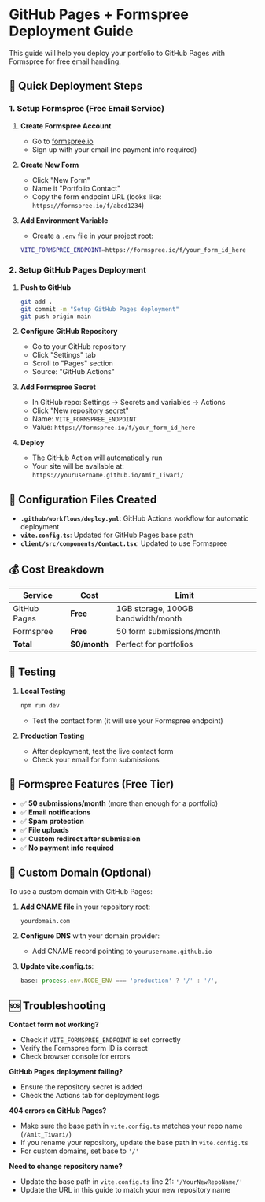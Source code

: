 # GitHub Pages + Formspree Deployment Guide

This guide will help you deploy your portfolio to GitHub Pages with Formspree for free email handling.

## 🚀 Quick Deployment Steps

### 1. Setup Formspree (Free Email Service)

1. **Create Formspree Account**
   - Go to [formspree.io](https://formspree.io)
   - Sign up with your email (no payment info required)

2. **Create New Form**
   - Click "New Form"
   - Name it "Portfolio Contact"
   - Copy the form endpoint URL (looks like: `https://formspree.io/f/abcd1234`)

3. **Add Environment Variable**
   - Create a `.env` file in your project root:
   ```bash
   VITE_FORMSPREE_ENDPOINT=https://formspree.io/f/your_form_id_here
   ```

### 2. Setup GitHub Pages Deployment

1. **Push to GitHub**
   ```bash
   git add .
   git commit -m "Setup GitHub Pages deployment"
   git push origin main
   ```

2. **Configure GitHub Repository**
   - Go to your GitHub repository
   - Click "Settings" tab
   - Scroll to "Pages" section
   - Source: "GitHub Actions"

3. **Add Formspree Secret**
   - In GitHub repo: Settings → Secrets and variables → Actions
   - Click "New repository secret"
   - Name: `VITE_FORMSPREE_ENDPOINT`
   - Value: `https://formspree.io/f/your_form_id_here`

4. **Deploy**
   - The GitHub Action will automatically run
   - Your site will be available at: `https://yourusername.github.io/Amit_Tiwari/`

## 🔧 Configuration Files Created

- **`.github/workflows/deploy.yml`**: GitHub Actions workflow for automatic deployment
- **`vite.config.ts`**: Updated for GitHub Pages base path
- **`client/src/components/Contact.tsx`**: Updated to use Formspree

## 💰 Cost Breakdown

| Service | Cost | Limit |
|---------|------|-------|
| GitHub Pages | **Free** | 1GB storage, 100GB bandwidth/month |
| Formspree | **Free** | 50 form submissions/month |
| **Total** | **$0/month** | Perfect for portfolios |

## 🧪 Testing

1. **Local Testing**
   ```bash
   npm run dev
   ```
   - Test the contact form (it will use your Formspree endpoint)

2. **Production Testing**
   - After deployment, test the live contact form
   - Check your email for form submissions

## 📝 Formspree Features (Free Tier)

- ✅ **50 submissions/month** (more than enough for a portfolio)
- ✅ **Email notifications**
- ✅ **Spam protection**
- ✅ **File uploads**
- ✅ **Custom redirect after submission**
- ✅ **No payment info required**

## 🔗 Custom Domain (Optional)

To use a custom domain with GitHub Pages:

1. **Add CNAME file** in your repository root:
   ```
   yourdomain.com
   ```

2. **Configure DNS** with your domain provider:
   - Add CNAME record pointing to `yourusername.github.io`

3. **Update vite.config.ts**:
   ```typescript
   base: process.env.NODE_ENV === 'production' ? '/' : '/',
   ```

## 🆘 Troubleshooting

**Contact form not working?**
- Check if `VITE_FORMSPREE_ENDPOINT` is set correctly
- Verify the Formspree form ID is correct
- Check browser console for errors

**GitHub Pages deployment failing?**
- Ensure the repository secret is added
- Check the Actions tab for deployment logs

**404 errors on GitHub Pages?**
- Make sure the base path in `vite.config.ts` matches your repo name (`/Amit_Tiwari/`)
- If you rename your repository, update the base path in `vite.config.ts`
- For custom domains, set base to `'/'`

**Need to change repository name?**
- Update the base path in `vite.config.ts` line 21: `'/YourNewRepoName/'`
- Update the URL in this guide to match your new repository name
